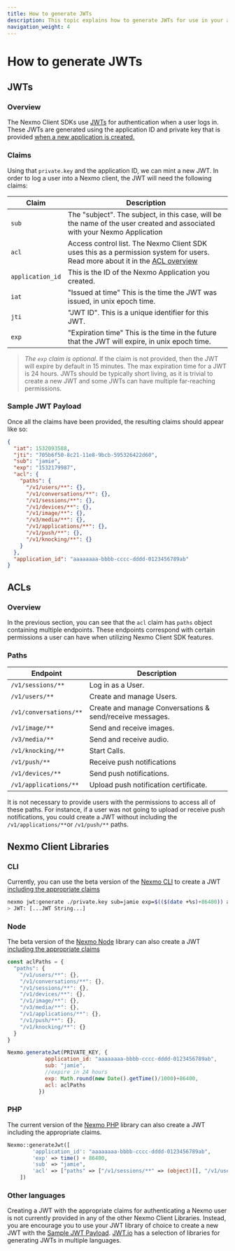 ```yaml
---
title: How to generate JWTs
description: This topic explains how to generate JWTs for use in your app. JSON Web Tokens (JWTs) and Access Control Lists (ACLs) are a key concept to understand in order to authenticate your apps and users.
navigation_weight: 4
---
```


# How to generate JWTs

## JWTs

### Overview

The Nexmo Client SDKs use [JWTs](https://jwt.io/) for authentication when a user logs in. These JWTs are generated using the application ID and private key that is provided [when a new application is created.](/tutorials/client-sdk-generate-test-credentials#create-a-nexmo-application)

### Claims

Using that `private.key` and the application ID, we can mint a new JWT. In order to log a user into a Nexmo client, the JWT will need the following claims:

|Claim | Description |
| --------- | ----------- |
| `sub`| The "subject". The subject, in this case, will be the name of the user created and associated with your Nexmo Application |
| `acl`| Access control list. The Nexmo Client SDK uses this as a permission system for users. Read more about it in the [ACL overview](#acls) |
| `application_id`| This is the ID of the Nexmo Application you created. |
| `iat`| "Issued at time" This is the time the JWT was issued, in unix epoch time. |
| `jti`| "JWT ID". This is a unique identifier for this JWT. |
| `exp`| "Expiration time" This is the time in the future that the JWT will expire, in unix epoch time.  |

> *The `exp` claim is optional.* If the claim is not provided, then the JWT will expire by default in 15 minutes. The max expiration time for a JWT is 24 hours. JWTs should be typically short living, as it is trivial to create a new JWT and some JWTs can have multiple far-reaching permissions.

### Sample JWT Payload

Once all the claims have been provided, the resulting claims should appear like so:

```json
{
  "iat": 1532093588,
  "jti": "705b6f50-8c21-11e8-9bcb-595326422d60",
  "sub": "jamie",
  "exp": "1532179987",
  "acl": {
    "paths": {
      "/v1/users/**": {},
      "/v1/conversations/**": {},
      "/v1/sessions/**": {},
      "/v1/devices/**": {},
      "/v1/image/**": {},
      "/v3/media/**": {},
      "/v1/applications/**": {},
      "/v1/push/**": {},
      "/v1/knocking/**": {}
    }
  },
  "application_id": "aaaaaaaa-bbbb-cccc-dddd-0123456789ab"
}
```

## ACLs

### Overview

In the previous section, you can see that the `acl` claim has `paths` object containing multiple endpoints. These endpoints correspond with certain permissions a user can have when utilizing Nexmo Client SDK features.

### Paths

|Endpoint | Description |
| --------- | ----------- |
| `/v1/sessions/**`| Log in as a User.|
| `/v1/users/**`| Create and manage Users.|
| `/v1/conversations/**`| Create and manage Conversations & send/receive messages.|
| `/v1/image/**`| Send and receive images.|
| `/v3/media/**`| Send and receive audio.|
| `/v1/knocking/**`| Start Calls.|
| `/v1/push/**`| Receive push notifications|
| `/v1/devices/**`| Send push notifications.|
| `/v1/applications/**`| Upload push notification certificate.|

It is not necessary to provide users with the permissions to access all of these paths. For instance, if a user was not going to upload or receive push notifications, you could create a JWT without including the `/v1/applications/**`or `/v1/push/**` paths.

## Nexmo Client Libraries

### CLI

Currently, you can use the beta version of the [Nexmo CLI](https://github.com/Nexmo/nexmo-cli/tree/beta) to create a JWT [including the appropriate claims](https://github.com/Nexmo/nexmo-cli/tree/beta#jwt)

```sh
nexmo jwt:generate ./private.key sub=jamie exp=$(($(date +%s)+86400)) acl='{"paths":{"/v1/users/**":{},"/v1/conversations/**":{},"/v1/sessions/**":{},"/v1/devices/**":{},"/v1/image/**":{},"/v3/media/**":{},"/v1/applications/**":{},"/v1/push/**":{},"/v1/knocking/**":{}}}' application_id=YOUR_APP_ID
> JWT: [...JWT String...]
```

### Node

The beta version of the [Nexmo Node](https://github.com/Nexmo/nexmo-node/tree/beta#jwt) library can also create a JWT [including the appropriate claims](https://github.com/Nexmo/nexmo-node/tree/beta#jwt)

```js
const aclPaths = {
  "paths": {
    "/v1/users/**": {},
    "/v1/conversations/**": {},
    "/v1/sessions/**": {},
    "/v1/devices/**": {},
    "/v1/image/**": {},
    "/v3/media/**": {},
    "/v1/applications/**": {},
    "/v1/push/**": {},
    "/v1/knocking/**": {}
  }
}

Nexmo.generateJwt(PRIVATE_KEY, {
            application_id: "aaaaaaaa-bbbb-cccc-dddd-0123456789ab",
            sub: "jamie",
            //expire in 24 hours
            exp: Math.round(new Date().getTime()/1000)+86400,
            acl: aclPaths
          })
```

### PHP

The current version of the [Nexmo PHP](https://github.com/Nexmo/nexmo-php) library can also create a JWT including the appropriate claims.

```php
Nexmo::generateJwt([
        'application_id': "aaaaaaaa-bbbb-cccc-dddd-0123456789ab",
        'exp' => time() + 86400,
        'sub' => "jamie",
        'acl' => ["paths" => ["/v1/sessions/**" => (object)[], "/v1/users/**" => (object)[], "/v1/conversations/**" => (object)[], "/v1/devices/**" => (object)[], "/v1/image/**" => (object)[], "/v3/media/**" => (object)[], "/v1/applications/**" => (object)[], "/v1/push/**" => (object)[], "/v1/knocking/**" => (object)[]]],
    ])
```

### Other languages

Creating a JWT with the appropriate claims for authenticating a Nexmo user is not currently provided in any of the other Nexmo Client Libraries. Instead, you are encourage you to use your JWT library of choice to create a new JWT with the [Sample JWT Payload](#sample-jwt-payload). [JWT.io](https://jwt.io/#libraries-io) has a selection of libraries for generating JWTs in multiple languages.
